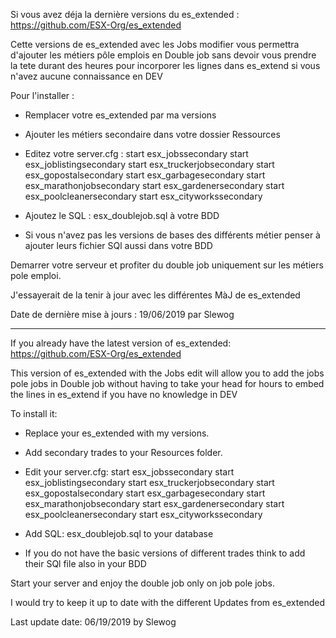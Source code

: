 Si vous avez déja la dernière versions du es_extended : https://github.com/ESX-Org/es_extended

Cette versions de es_extended avec les Jobs modifier vous permettra d'ajouter les métiers pôle emplois en Double job sans devoir vous prendre la tete durant des heures pour incorporer les lignes dans es_extend si vous n'avez aucune connaissance en DEV

Pour l'installer : 

- Remplacer votre es_extended par ma versions
- Ajouter les métiers secondaire dans votre dossier Ressources
- Editez votre server.cfg : start esx_jobssecondary
                            start esx_joblistingsecondary
                            start esx_truckerjobsecondary
                            start esx_gopostalsecondary
                            start esx_garbagesecondary 
                            start esx_marathonjobsecondary 
                            start esx_gardenersecondary 
                            start esx_poolcleanersecondary 
                            start esx_cityworkssecondary

- Ajoutez le SQL : esx_doublejob.sql à votre BDD

- Si vous n'avez pas les versions de bases des différents métier penser à ajouter leurs fichier SQl aussi dans votre BDD

Demarrer votre serveur et profiter du double job uniquement sur les métiers pole emploi.


J'essayerait de la tenir à jour avec les différentes MàJ de es_extended

Date de dernière mise à jours : 19/06/2019 par Slewog


----------------------------------------------------------------------------


If you already have the latest version of es_extended: https://github.com/ESX-Org/es_extended

This version of es_extended with the Jobs edit will allow you to add the jobs pole jobs in Double job without having to take your head for hours to embed the lines in es_extend if you have no knowledge in DEV

To install it:

- Replace your es_extended with my versions.
- Add secondary trades to your Resources folder.

- Edit your server.cfg:     start esx_jobssecondary
                            start esx_joblistingsecondary
                            start esx_truckerjobsecondary
                            start esx_gopostalsecondary
                            start esx_garbagesecondary
                            start esx_marathonjobsecondary
                            start esx_gardenersecondary
                            start esx_poolcleanersecondary
                            start esx_cityworkssecondary

- Add SQL: esx_doublejob.sql to your database

- If you do not have the basic versions of different trades think to add their SQl file also in your BDD

Start your server and enjoy the double job only on job pole jobs.


I would try to keep it up to date with the different Updates from es_extended

Last update date: 06/19/2019  by Slewog
